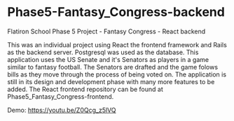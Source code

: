 # Phase5-Fantasy_Congress-backend
Flatiron School Phase 5 Project - Fantasy Congress - React backend

This was an individual project using React the frontend framework and Rails as the backend server. Postgresql was used as the database.
This application uses the US Senate and it's Senators as players in a game similar to fantasy football. The Senators are drafted and the game folows bills as they move through the process of being voted on. The application is still in its design and development phase with many more features to be added. The React frontend repository can be found at Phase5_Fantasy_Congress-frontend.

Demo: https://youtu.be/Z0Qcg_z5lVQ
